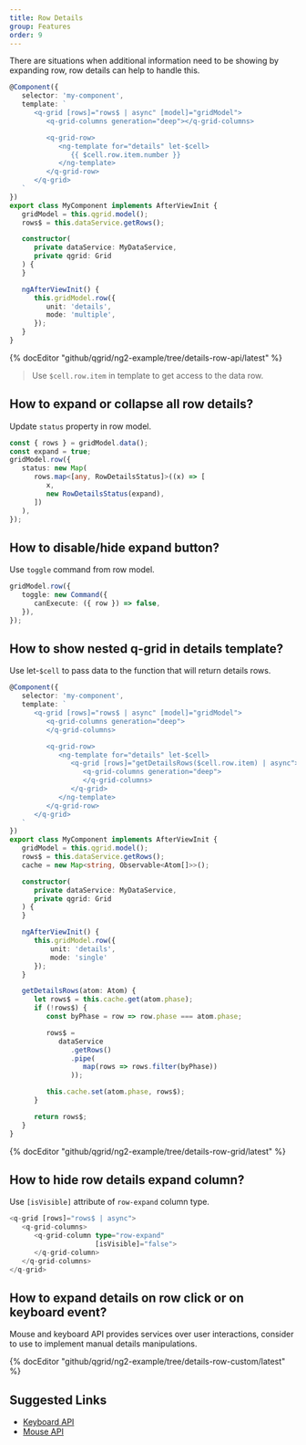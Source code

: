 ```yaml
---
title: Row Details
group: Features
order: 9
---
```


There are situations when additional information need to be showing by expanding row, row details can help to handle this.

```typescript
@Component({
   selector: 'my-component',
   template: `
      <q-grid [rows]="rows$ | async" [model]="gridModel">
         <q-grid-columns generation="deep"></q-grid-columns>

         <q-grid-row>
            <ng-template for="details" let-$cell>
               {{ $cell.row.item.number }}
            </ng-template>
         </q-grid-row>
      </q-grid>
   `
})
export class MyComponent implements AfterViewInit {
   gridModel = this.qgrid.model();
   rows$ = this.dataService.getRows();

   constructor(
      private dataService: MyDataService,
      private qgrid: Grid
   ) {
   }

   ngAfterViewInit() {
      this.gridModel.row({
         unit: 'details',
         mode: 'multiple',
      });
   }
}
```

{% docEditor "github/qgrid/ng2-example/tree/details-row-api/latest" %}

> Use `$cell.row.item` in template to get access to the data row.

## How to expand or collapse all row details?

Update `status` property in row model.

```typescript
const { rows } = gridModel.data();
const expand = true;
gridModel.row({
   status: new Map(
      rows.map<[any, RowDetailsStatus]>((x) => [
         x,
         new RowDetailsStatus(expand),
      ])
   ),
});
```

## How to disable/hide expand button?

Use `toggle` command from row model.

```typescript
gridModel.row({
   toggle: new Command({
      canExecute: ({ row }) => false,
   }),
});
```

## How to show nested q-grid in details template?

Use let-`$cell` to pass data to the function that will return details rows.

```typescript
@Component({
   selector: 'my-component',
   template: `
      <q-grid [rows]="rows$ | async" [model]="gridModel">
         <q-grid-columns generation="deep">
         </q-grid-columns>

         <q-grid-row>
            <ng-template for="details" let-$cell>
               <q-grid [rows]="getDetailsRows($cell.row.item) | async">
                  <q-grid-columns generation="deep">
                  </q-grid-columns>
               </q-grid>
            </ng-template>
         </q-grid-row>
      </q-grid>
   `
})
export class MyComponent implements AfterViewInit {
   gridModel = this.qgrid.model();
   rows$ = this.dataService.getRows();
   cache = new Map<string, Observable<Atom[]>>();

   constructor(
      private dataService: MyDataService,
      private qgrid: Grid
   ) {
   }

   ngAfterViewInit() {
      this.gridModel.row({
          unit: 'details',
          mode: 'single'
      });
   }

   getDetailsRows(atom: Atom) {
      let rows$ = this.cache.get(atom.phase);
      if (!rows$) {
         const byPhase = row => row.phase === atom.phase;

         rows$ =
            dataService
               .getRows()
               .pipe(
                  map(rows => rows.filter(byPhase))
               ));

         this.cache.set(atom.phase, rows$);
      }

      return rows$;
   }
}
```

{% docEditor "github/qgrid/ng2-example/tree/details-row-grid/latest" %}

## How to hide row details expand column?

Use `[isVisible]` attribute of `row-expand` column type.

```typescript
<q-grid [rows]="rows$ | async">
   <q-grid-columns>
      <q-grid-column type="row-expand"
                     [isVisible]="false">
      </q-grid-column>
   </q-grid-columns>
</q-grid>
```

## How to expand details on row click or on keyboard event?

Mouse and keyboard API provides services over user interactions, consider to use to implement manual details manipulations.

{% docEditor "github/qgrid/ng2-example/tree/details-row-custom/latest" %}

## Suggested Links

* [Keyboard API](/reference/keyboard.html)
* [Mouse API](/reference/mouse.html)
